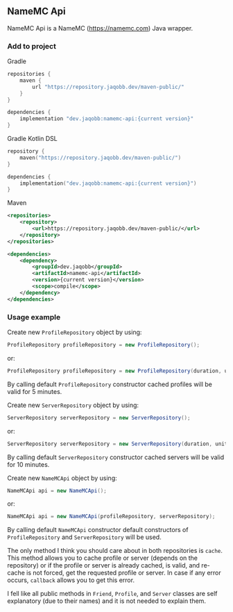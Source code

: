 ## NameMC Api
NameMC Api is a NameMC (https://namemc.com) Java wrapper.

### Add to project
Gradle
```groovy
repositories {
	maven {
		url "https://repository.jaqobb.dev/maven-public/"
	}
}

dependencies {
	implementation "dev.jaqobb:namemc-api:{current version}"
}
```

Gradle Kotlin DSL
```kotlin
repository {
	maven("https://repository.jaqobb.dev/maven-public/")
}

dependencies {
	implementation("dev.jaqobb:namemc-api:{current version}")
}
```

Maven
```xml
<repositories>
	<repository>
		<url>https://repository.jaqobb.dev/maven-public/</url>
	</repository>
</repositories>

<dependencies>
	<dependency>
		<groupId>dev.jaqobb</groupId>
		<artifactId>namemc-api</artifactId>
		<version>{current version}</version>
		<scope>compile</scope>
	</dependency>
</dependencies>
```

### Usage example
Create new `ProfileRepository` object by using:
```java
ProfileRepository profileRepository = new ProfileRepository();
```
or:
```java
ProfileRepository profileRepository = new ProfileRepository(duration, unit);
```

By calling default `ProfileRepository` constructor cached profiles will be valid for 5 minutes.

Create new `ServerRepository` object by using:
```java
ServerRepository serverRepository = new ServerRepository();
```
or:
```java
ServerRepository serverRepository = new ServerRepository(duration, unit);
```

By calling default `ServerRepository` constructor cached servers will be valid for 10 minutes.

Create new `NameMCApi` object by using:
```java
NameMCApi api = new NameMCApi();
```
or:
```java
NameMCApi api = new NameMCApi(profileRepository, serverRepository);
```

By calling default `NameMCApi` constructor default constructors of `ProfileRepository` and `ServerRepository` will be used.

The only method I think you should care about in both repositories is `cache`. This method allows you to cache profile or server (depends on the repository) or if the profile or server is already cached, is valid, and re-cache is not forced, get the requested profile or server. In case if any error occurs, `callback` allows you to get this error.

I fell like all public methods in `Friend`, `Profile`, and `Server` classes are self explanatory (due to their names) and it is not needed to explain them.
